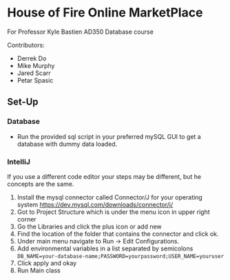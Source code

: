 # House of Fire Online MarketPlace

For Professor Kyle Bastien AD350 Database course

Contributors:

- Derrek Do
- Mike Murphy
- Jared Scarr
- Petar Spasic

## Set-Up

### Database

- Run the provided sql script in your preferred mySQL GUI to get a database with dummy data loaded.

### IntelliJ
If you use a different code editor your steps may be different, but he concepts are the same.

1. Install the mysql connector called Connector/J for your operating system https://dev.mysql.com/downloads/connector/j/
2. Got to Project Structure which is under the menu icon in upper right corner
3. Go the Libraries and click the plus icon or add new
4. Find the location of the folder that contains the connector and click ok.
5. Under main menu navigate to Run -> Edit Configurations.
6. Add environmental variables in a list separated by semicolons
```DB_NAME=your-database-name;PASSWORD=yourpassword;USER_NAME=youruser```
7. Click apply and okay
8. Run Main class


